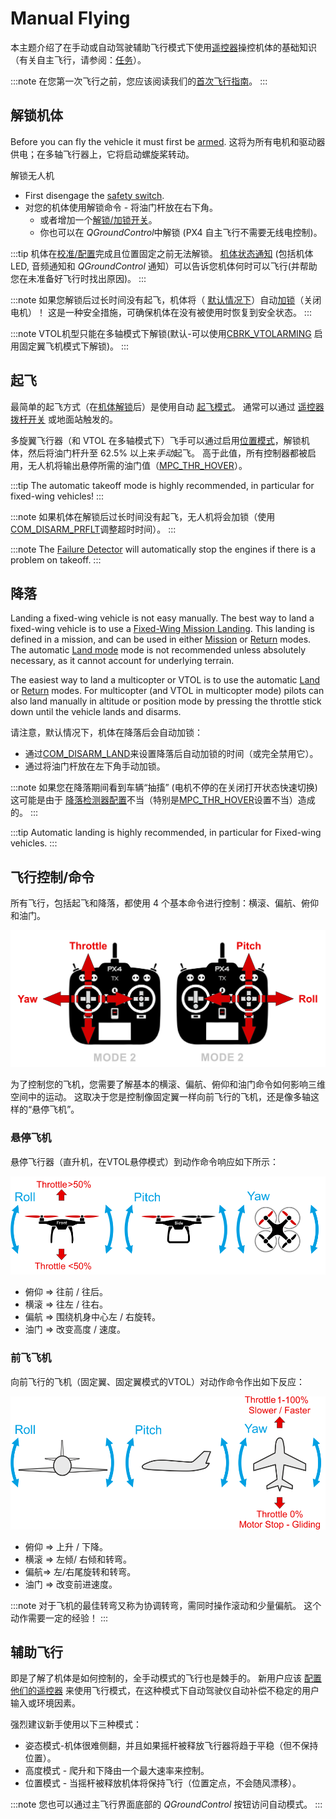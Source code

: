# Manual Flying

本主题介绍了在手动或自动驾驶辅助飞行模式下使用[遥控器](../getting_started/rc_transmitter_receiver.md)操控机体的基础知识（有关自主飞行，请参阅：[任务](../flying/missions.md)）。

:::note
在您第一次飞行之前，您应该阅读我们的[首次飞行指南](../flying/first_flight_guidelines.md)。 :::

<a id="arm"></a>

## 解锁机体

Before you can fly the vehicle it must first be [armed](../getting_started/px4_basic_concepts.md#arming-and-disarming). 这将为所有电机和驱动器供电；在多轴飞行器上，它将启动螺旋桨转动。

解锁无人机
- First disengage the [safety switch](../getting_started/px4_basic_concepts.md#safety-switch).
- 对您的机体使用解锁命令 - 将油门杆放在右下角。
  - 或者增加一个[解锁/加锁开关](../config/safety.md#arm-disarm-switch)。
  - 你也可以在 *QGroundControl*中解锁 (PX4 自主飞行不需要无线电控制)。

:::tip
机体在[校准/配置](../config/README.md)完成且位置固定之前无法解锁。 [机体状态通知](../getting_started/vehicle_status.md) (包括机体LED, 音频通知和 *QGroundControl* 通知）可以告诉您机体何时可以飞行(并帮助您在未准备好飞行时找出原因)。 :::

:::note
如果您解锁后过长时间没有起飞，机体将（ [默认情况下](../advanced_config/parameter_reference.md#COM_DISARM_PRFLT)）自动[加锁](../advanced_config/prearm_arm_disarm.md#auto-disarming)（关闭电机）！ 这是一种安全措施，可确保机体在没有被使用时恢复到安全状态。 :::

:::note VTOL机型只能在多轴模式下解锁(默认-可以使用[CBRK_VTOLARMING](../advanced_config/parameter_reference.md#CBRK_VTOLARMING) 启用固定翼飞机模式下解锁)。 :::

<a id="takeoff-and-landing"></a>

## 起飞

最简单的起飞方式（在[机体解锁](#arm)后）是使用自动 [起飞模式](../flight_modes/takeoff.md)。 通常可以通过 [遥控器拨杆开关](../config/flight_mode.md) 或地面站触发的。

多旋翼飞行器（和 VTOL 在多轴模式下）飞手可以通过启用[位置模式](../flight_modes/README.md#position_mc)，解锁机体，然后将油门杆升至 62.5% 以上来*手动*起飞。 高于此值，所有控制器都被启用，无人机将输出悬停所需的油门值（[MPC_THR_HOVER](../advanced_config/parameter_reference.md#MPC_THR_HOVER)）。

:::tip
The automatic takeoff mode is highly recommended, in particular for fixed-wing vehicles!
:::

:::note
如果机体在解锁后过长时间没有起飞，无人机将会加锁（使用[COM_DISARM_PRFLT](../advanced_config/parameter_reference.md#COM_DISARM_PRFLT)调整超时时间）。 :::

:::note
The [Failure Detector](../config/safety.md#failure-detector) will automatically stop the engines if there is a problem on takeoff. :::


## 降落

Landing a fixed-wing vehicle is not easy manually. The best way to land a fixed-wing vehicle is to use a [Fixed-Wing Mission Landing](../flight_modes/mission.md#fw-mission-landing). This landing is defined in a mission, and can be used in either [Mission](../flight_modes/mission.md) or [Return](../flight_modes/return.md) modes. The automatic [Land mode](../flight_modes_few/land.md) mode is not recommended unless absolutely necessary, as it cannot account for underlying terrain.
<!-- Added this to make it more generic: We'll split this out later -->

The easiest way to land a multicopter or VTOL is to use the automatic [Land](../flight_modes_mc/land.md) or [Return](../flight_modes/return.md) modes. For multicopter (and VTOL in multicopter mode) pilots can also land manually in altitude or position mode by pressing the throttle stick down until the vehicle lands and disarms.

请注意，默认情况下，机体在降落后会自动加锁：

- 通过[COM_DISARM_LAND](../advanced_config/parameter_reference.md#COM_DISARM_LAND)来设置降落后自动加锁的时间（或完全禁用它）。
- 通过将油门杆放在左下角手动加锁。

:::note
如果您在降落期间看到车辆“抽搐” (电机不停的在关闭打开状态快速切换) 这可能是由于 [降落检测器配置](../advanced_config/land_detector.md)不当（特别是[MPC_THR_HOVER](../advanced_config/parameter_reference.md#MPC_THR_HOVER)设置不当）造成的。 :::

:::tip
Automatic landing is highly recommended, in particular for Fixed-wing vehicles.
:::


## 飞行控制/命令

所有飞行，包括起飞和降落，都使用 4 个基本命令进行控制：横滚、偏航、俯仰和油门。

![遥控器基础命令](../../assets/flying/rc_basic_commands.png)

为了控制您的飞机，您需要了解基本的横滚、偏航、俯仰和油门命令如何影响三维空间中的运动。 这取决于您是控制像固定翼一样向前飞行的飞机，还是像多轴这样的“悬停飞机”。

### 悬停飞机

悬停飞行器（直升机，在VTOL悬停模式）到动作命令响应如下所示：

![多旋翼基本动作](../../assets/flying/basic_movements_multicopter.png)

- 俯仰 => 往前 / 往后。
- 横滚 => 往左 / 往右。
- 偏航 => 围绕机身中心左 / 右旋转。
- 油门 => 改变高度 / 速度。

### 前飞飞机

向前飞行的飞机（固定翼、固定翼模式的VTOL）对动作命令作出如下反应：

![固定翼基本动作](../../assets/flying/basic_movements_forward.png)

- 俯仰 => 上升 / 下降。
- 横滚 => 左倾/ 右倾和转弯。
- 偏航=> 左/右尾旋转和转弯。
- 油门 => 改变前进速度。

:::note
对于飞机的最佳转弯又称为协调转弯，需同时操作滚动和少量偏航。
这个动作需要一定的经验！
:::

## 辅助飞行

即是了解了机体是如何控制的，全手动模式的飞行也是棘手的。 新用户应该 [配置他们的遥控器](../config/flight_mode.md) 来使用飞行模式，在这种模式下自动驾驶仪自动补偿不稳定的用户输入或环境因素。

强烈建议新手使用以下三种模式：

* 姿态模式-机体很难侧翻，并且如果摇杆被释放飞行器将趋于平稳（但不保持位置）。
* 高度模式 - 爬升和下降由一个最大速率来控制。
* 位置模式 - 当摇杆被释放机体将保持飞行（位置定点，不会随风漂移）。

:::note
您也可以通过主飞行界面底部的 *QGroundControl* 按钮访问自动模式。 :::

